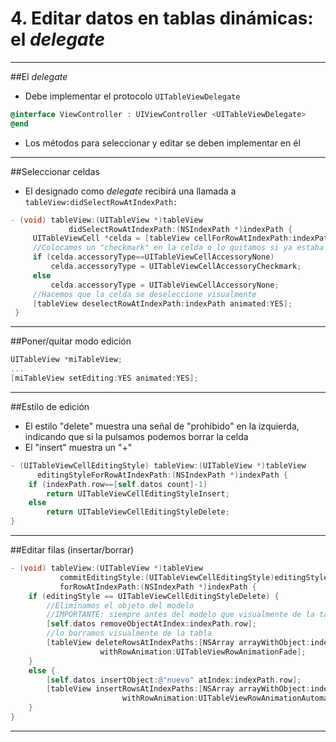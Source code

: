 # 4. Editar datos en tablas dinámicas: el *delegate*

---

##El *delegate*

- Debe implementar el protocolo `UITableViewDelegate`

```objectivec
@interface ViewController : UIViewController <UITableViewDelegate>
@end
```

- Los métodos para seleccionar y editar se deben implementar en él

---


##Seleccionar celdas

 - El designado como *delegate* recibirá una llamada a `tableView:didSelectRowAtIndexPath:`


```objectivec
- (void) tableView:(UITableView *)tableView 
             didSelectRowAtIndexPath:(NSIndexPath *)indexPath {
     UITableViewCell *celda = [tableView cellForRowAtIndexPath:indexPath];
     //Colocamos un "checkmark" en la celda o lo quitamos si ya estaba
     if (celda.accessoryType==UITableViewCellAccessoryNone)
         celda.accessoryType = UITableViewCellAccessoryCheckmark;
     else
         celda.accessoryType = UITableViewCellAccessoryNone;
     //Hacemos que la celda se deseleccione visualmente
     [tableView deselectRowAtIndexPath:indexPath animated:YES];
 }
 ```

---

##Poner/quitar modo edición


```objectivec
UITableView *miTableView;
...
[miTableView setEditing:YES animated:YES];
```

---

##Estilo de edición

- El estilo "delete" muestra una señal de "prohibido" en la izquierda, indicando que si la pulsamos podemos borrar la celda
- El "insert" muestra un "+"

```objectivec
- (UITableViewCellEditingStyle) tableView:(UITableView *)tableView 
      editingStyleForRowAtIndexPath:(NSIndexPath *)indexPath {
    if (indexPath.row==[self.datos count]-1)
        return UITableViewCellEditingStyleInsert;
    else
        return UITableViewCellEditingStyleDelete;
}
```



---

##Editar filas (insertar/borrar)

```objectivec
- (void) tableView:(UITableView *)tableView 
           commitEditingStyle:(UITableViewCellEditingStyle)editingStyle 
           forRowAtIndexPath:(NSIndexPath *)indexPath {
    if (editingStyle == UITableViewCellEditingStyleDelete) {
        //Eliminamos el objeto del modelo
        //IMPORTANTE: siempre antes del modelo que visualmente de la tabla
        [self.datos removeObjectAtIndex:indexPath.row];
        //lo borramos visualmente de la tabla
        [tableView deleteRowsAtIndexPaths:[NSArray arrayWithObject:indexPath]
                    withRowAnimation:UITableViewRowAnimationFade];
    }
    else {
        [self.datos insertObject:@"nuevo" atIndex:indexPath.row];
        [tableView insertRowsAtIndexPaths:[NSArray arrayWithObject:indexPath]
                         withRowAnimation:UITableViewRowAnimationAutomatic];
    }
}
```

---

